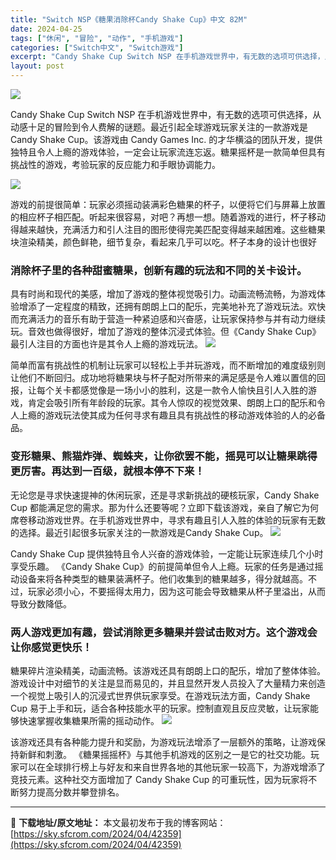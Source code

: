 ```yaml
---
title: "Switch NSP《糖果消除杯Candy Shake Cup》中文 82M"
date: 2024-04-25
tags: ["休闲", "冒险", "动作", "手机游戏"]
categories: ["Switch中文", "Switch游戏"]
excerpt: "Candy Shake Cup Switch NSP 在手机游戏世界中，有无数的选项可供选择，从动感十足的冒险到令人费解的谜题。最近引起全球游戏玩家关注的一款游戏是 Candy Shake Cup。该游戏由 Candy Games Inc. 的才华横溢的团队开发，提供独特且令人上瘾的游戏体验，一定会&hellip;"
layout: post
---
```


<img class="aligncenter" src="https://sky.sfcrom.com/wp-content/uploads/2024/04/20240425105621-ba83e.jpeg" />

Candy Shake Cup Switch NSP 在手机游戏世界中，有无数的选项可供选择，从动感十足的冒险到令人费解的谜题。最近引起全球游戏玩家关注的一款游戏是 Candy Shake Cup。该游戏由 Candy Games Inc. 的才华横溢的团队开发，提供独特且令人上瘾的游戏体验，一定会让玩家流连忘返。糖果摇杯是一款简单但具有挑战性的游戏，考验玩家的反应能力和手眼协调能力。

<img src="https://sky.sfcrom.com/wp-content/uploads/2024/04/20240425105626-d6a1b.jpeg" />

<span>游戏的前提很简单：玩家必须摇动装满彩色糖果的杯子，以便将它们与屏幕上放置的相应杯子相匹配。听起来很容易，对吧？再想一想。随着游戏的进行，杯子移动得越来越快，充满活力和引人注​​目的图形使得完美匹配变得越来越困难。这些糖果块渲染精美，颜色鲜艳，细节复杂，看起来几乎可以吃。杯子本身的设计也很好</span>
<h3><span>消除杯子里的各种甜蜜糖果，创新有趣的玩法和不同的关卡设计。</span></h3>
<span>具有时尚和现代的美感，增加了游戏的整体视觉吸引力。动画流畅流畅，为游戏体验增添了一定程度的精致，还拥有朗朗上口的配乐，完美地补充了游戏玩法。欢快而充满活力的音乐有助于营造一种紧迫感和兴奋感，让玩家保持参与并有动力继续玩。音效也做得很好，增加了游戏的整体沉浸式体验。但《Candy Shake Cup》最引人注目的方面也许是其令人上瘾的游戏玩法。</span>

<img src="https://sky.sfcrom.com/wp-content/uploads/2024/04/20240425105629-694a6.jpeg" />

<span>简单而富有挑战性的机制让玩家可以轻松上手并玩游戏，而不断增加的难度级别则让他们不断回归。成功地将糖果块与杯子配对所带来的满足感是令人难以置信的回报，让每个关卡都感觉像是一场小小的胜利，这是一款令人愉快且引人入胜的游戏，肯定会吸引所有年龄段的玩家。其令人惊叹的视觉效果、朗朗上口的配乐和令人上瘾的游戏玩法使其成为任何寻求有趣且具有挑战性的移动游戏体验的人的必备品。</span>
<h3><span>变形糖果、熊猫炸弹、蜘蛛夹，让你欲罢不能，摇晃可以让糖果跳得更厉害。再达到一百级，就根本停不下来！</span></h3>
<span>无论您是寻求快速提神的休闲玩家，还是寻求新挑战的硬核玩家，Candy Shake Cup 都能满足您的需求。那为什么还要等呢？立即下载该游戏，亲自了解它为何席卷移动游戏世界。在手机游戏世界中，寻求有趣且引人入胜的体验的玩家有无数的选择。最近引起很多玩家关注的一款游戏是Candy Shake Cup。</span>

<img src="https://sky.sfcrom.com/wp-content/uploads/2024/04/20240425105632-5acea.jpeg" />

<span>Candy Shake Cup 提供独特且令人兴奋的游戏体验，一定能让玩家连续几个小时享受乐趣。 《Candy Shake Cup》的前提简单但令人上瘾。玩家的任务是通过摇动设备来将各种类型的糖果装满杯子。他们收集到的糖果越多，得分就越高。不过，玩家必须小心，不要摇得太用力，因为这可能会导致糖果从杯子里溢出，从而导致分数降低。</span>
<h3><span>两人游戏更加有趣，尝试消除更多糖果并尝试击败对方。这个游戏会让你感觉更快乐！</span></h3>
<span>糖果碎片渲染精美，动画流畅。该游戏还具有朗朗上口的配乐，增加了整体体验。游戏设计中对细节的关注是显而易见的，并且显然开发人员投入了大量精力来创造一个视觉上吸引人的沉浸式世界供玩家享受。在游戏玩法方面，Candy Shake Cup 易于上手和玩，适合各种技能水平的玩家。控制直观且反应灵敏，让玩家能够快速掌握收集糖果所需的摇动动作。</span>

<img src="https://sky.sfcrom.com/wp-content/uploads/2024/04/20240425105635-1be55.jpeg" />

该游戏还具有各种能力提升和奖励，为游戏玩法增添了一层额外的策略，让游戏保持新鲜和刺激。 《糖果摇摇杯》与其他手机游戏的区别之一是它的社交功能。玩家可以在全球排行榜上与好友和来自世界各地的其他玩家一较高下，为游戏增添了竞技元素。这种社交方面增加了 Candy Shake Cup 的可重玩性，因为玩家将不断努力提高分数并攀登排名。

---
📖 **下载地址/原文地址：** 本文最初发布于我的博客网站：[https://sky.sfcrom.com/2024/04/42359](https://sky.sfcrom.com/2024/04/42359)

